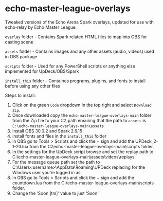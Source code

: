 # echo-master-league-overlays
Tweaked versions of the Echo Arena Spark overlays, updated for use with echo-relay by Echo Master League.

`overlay` folder - Contains Spark related HTML files to map into OBS for casting scene

`assets` folder - Contains images and any other assets (audio, videos) used in OBS package

`scripts` folder - Used for any PowerShell scripts or anything else implemented for UpDeck/OBS/Spark

`install_this` folder - Containes programs, plugins, and fonts to install before using any other files 

Steps to install:

1. Click on the green `Code` dropdown in the top right and select `Download Zip`.
2. Once downloaded copy the `echo-master-league-overlays-main` folder from the Zip file to your C:\ path ensuring that the path to `assets` is `C:\echo-master-league-overlays-main\assets`
3. Install OBS 30.0.2 and Spark 2.6.15
4. Install fonts and files in the `install_this` folder
5. In OBS go to Tools > Scripts and click the + sign and add the UPDeck_2-1-20.lua from the C:\echo-master-league-overlays-main\scripts folder.
6. In the settings for the UpDeck script browse and set the replay path to C:\echo-master-league-overlays-main\assets\videos\replays.
7. For the message queue path set the path to C:\Users\<username>\AppData\Roaming\UPDeck replacing <username> for the Windows user you're logged in as.
8. In OBS go to Tools > Scripts and click the + sign and add the countdown.lua from the C:\echo-master-league-overlays-main\scripts folder.
9. Change the 'Soon [tm]' value to just 'Soon'
